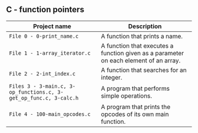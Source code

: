 ## C - function pointers

| Project name | Description |
| ------------ | ----------- |
| `File 0 - 0-print_name.c` | A function that prints a name. |
| `File 1 - 1-array_iterator.c` | A function that executes a function given as a parameter on each element of an array. |
| `File 2 - 2-int_index.c` | A function that searches for an integer. |
| `Files 3 - 3-main.c, 3-op_functions.c, 3-get_op_func.c, 3-calc.h` | A program that performs simple operations. |
| `File 4 - 100-main_opcodes.c` | A program that prints the opcodes of its own main function. |
